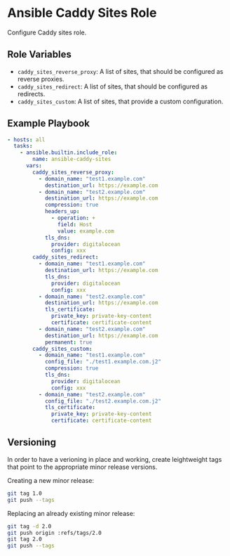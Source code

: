 Ansible Caddy Sites Role
========================

Configure Caddy sites role.

## Role Variables

- `caddy_sites_reverse_proxy`: A list of sites, that should be configured as reverse proxies.
- `caddy_sites_redirect`: A list of sites, that should be configured as redirects.
- `caddy_sites_custom`: A list of sites, that provide a custom configuration.

## Example Playbook

```yaml
- hosts: all
  tasks:
    - ansible.builtin.include_role:
        name: ansible-caddy-sites
      vars:
        caddy_sites_reverse_proxy:
          - domain_name: "test1.example.com"
            destination_url: https://example.com
          - domain_name: "test2.example.com"
            destination_url: https://example.com
            compression: true
            headers_up:
              - operation: +
                field: Host
                value: example.com
            tls_dns:
              provider: digitalocean
              config: xxx
        caddy_sites_redirect:
          - domain_name: "test1.example.com"
            destination_url: https://example.com
            tls_dns:
              provider: digitalocean
              config: xxx
          - domain_name: "test2.example.com"
            destination_url: https://example.com
            tls_certificate:
              private_key: private-key-content
              certificate: certificate-content
          - domain_name: "test2.example.com"
            destination_url: https://example.com
            permanent: true
        caddy_sites_custom:
          - domain_name: "test1.example.com"
            config_file: "./test1.example.com.j2"
            compression: true
            tls_dns:
              provider: digitalocean
              config: xxx
          - domain_name: "test2.example.com"
            config_file: "./test2.example.com.j2"
            tls_certificate:
              private_key: private-key-content
              certificate: certificate-content
```


## Versioning

In order to have a verioning in place and working, create leightweight tags that point to the appropriate minor release versions.

Creating a new minor release:

```bash
git tag 1.0
git push --tags
```

Replacing an already existing minor release:

```bash
git tag -d 2.0
git push origin :refs/tags/2.0
git tag 2.0
git push --tags
```
